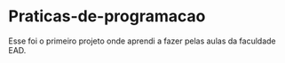 # Praticas-de-programacao
Esse foi o primeiro projeto onde aprendi a fazer pelas aulas da faculdade EAD.
